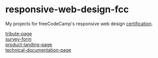 # responsive-web-design-fcc

My projects for freeCodeCamp's responsive web design [certification](https://www.freecodecamp.org/certification/dxaviud/responsive-web-design).

[tribute-page](https://codepen.io/dxaviud/full/NWdaKbG)  
[survey-form](https://codepen.io/dxaviud/full/LYxOrvJ)  
[product-landing-page](https://codepen.io/dxaviud/full/XWpVwop)  
[technical-documentation-page](https://codepen.io/dxaviud/full/oNByyRx)  
